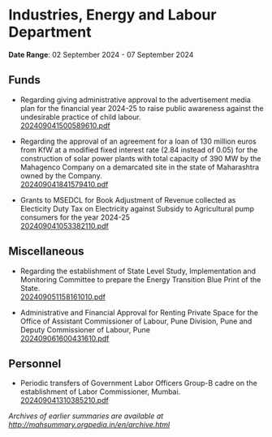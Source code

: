 # Industries, Energy and Labour Department

**Date Range**: 02 September 2024 - 07 September 2024


## Funds
- Regarding giving administrative approval to the advertisement media plan for the financial year 2024-25 to raise public awareness against the undesirable practice of child labour.\
  [202409041500589610.pdf](https://gr.maharashtra.gov.in/Site/Upload/Government%20Resolutions/English/202409041500589610.pdf)

- Regarding the approval of an agreement for a loan of 130 million euros from KfW at a modified fixed interest rate (2.84 instead of 0.05) for the construction of solar power plants with  total capacity of 390 MW by the Mahagenco Company on a demarcated site in the state of Maharashtra owned by the Company.\
  [202409041841579410.pdf](https://gr.maharashtra.gov.in/Site/Upload/Government%20Resolutions/English/202409041841579410.pdf)

- Grants to MSEDCL for Book Adjustment of Revenue collected as Electicity Duty  Tax on Electricity against Subsidy to Agricultural pump consumers for the year 2024-25\
  [202409041053382110.pdf](https://gr.maharashtra.gov.in/Site/Upload/Government%20Resolutions/English/202409041053382110.pdf)

## Miscellaneous
- Regarding the establishment of State Level Study, Implementation and Monitoring Committee to prepare the Energy Transition Blue Print of the State.\
  [202409051158161010.pdf](https://gr.maharashtra.gov.in/Site/Upload/Government%20Resolutions/English/202409051158161010.pdf)

- Administrative and Financial Approval for Renting Private Space for the Office of Assistant Commissioner of Labour, Pune Division, Pune and Deputy Commissioner of Labour, Pune\
  [202409061600431610.pdf](https://gr.maharashtra.gov.in/Site/Upload/Government%20Resolutions/English/202409061600431610.pdf)

## Personnel
- Periodic transfers of Government Labor Officers Group-B cadre on the establishment of Labor Commissioner, Mumbai.\
  [202409041310385210.pdf](https://gr.maharashtra.gov.in/Site/Upload/Government%20Resolutions/English/202409041310385210.pdf)


*Archives of earlier summaries are available at http://mahsummary.orgpedia.in/en/archive.html*
